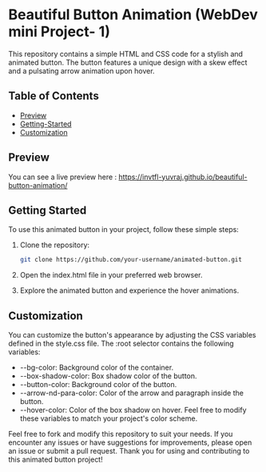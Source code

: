 # Beautiful Button Animation (WebDev mini Project- 1)

This repository contains a simple HTML and CSS code for a stylish and animated button. The button features a unique design with a skew effect and a pulsating arrow animation upon hover.

## Table of Contents
- [Preview](#preview)
- [Getting-Started](#getting-started)
- [Customization](#customization)

## Preview
You can see a live preview here :
https://invtfl-yuvraj.github.io/beautiful-button-animation/

## Getting Started
To use this animated button in your project, follow these simple steps:

1. Clone the repository:

    ```bash
    git clone https://github.com/your-username/animated-button.git
2. Open the index.html file in your preferred web browser.

3. Explore the animated button and experience the hover animations.

## Customization
You can customize the button's appearance by adjusting the CSS variables defined in the style.css file. The :root selector contains the following variables:

- --bg-color: Background color of the container.
- --box-shadow-color: Box shadow color of the button.
- --button-color: Background color of the button.
- --arrow-nd-para-color: Color of the arrow and paragraph inside the button.
- --hover-color: Color of the box shadow on hover.
Feel free to modify these variables to match your project's color scheme.



Feel free to fork and modify this repository to suit your needs. If you encounter any issues or have suggestions for improvements, please open an issue or submit a pull request. Thank you for using and contributing to this animated button project!